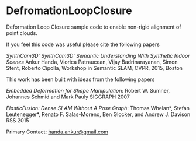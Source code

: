 # DefromationLoopClosure
Deformation Loop Closure sample code to enable non-rigid alignment of point clouds. 

If you feel this code was useful please cite the following papers 

*SynthCam3D: SynthCam3D: Semantic Understanding With Synthetic Indoor Scenes*
Ankur Handa, Viorica Patraucean, Vijay Badrinarayanan, Simon Stent, Roberto Cipolla, 
Workshop in Semantic SLAM, CVPR, 2015, Boston

This work has been built with ideas from the following papers 

*Embedded Deformation for Shape Manipulation*: 
Robert W. Sumner, Johannes Schmid and Mark Pauly
SIGGRAPH 2007

*ElasticFusion: Dense SLAM Without A Pose Graph*: 
Thomas Whelan*, Stefan Leutenegger*, Renato F. Salas-Moreno, Ben Glocker, and Andrew J. Davison
RSS 2015


Primary Contact:
handa.ankur@gmail.com
